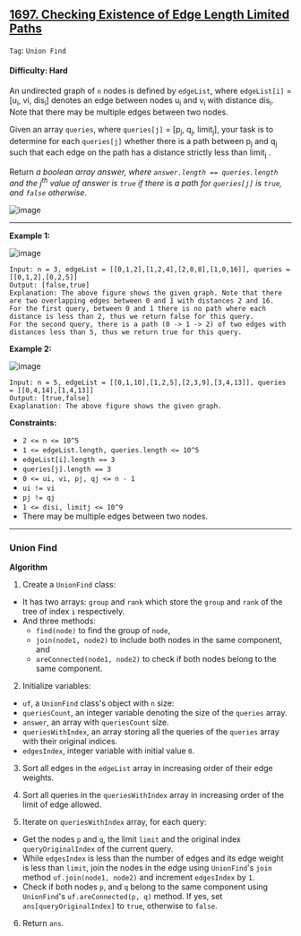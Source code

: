 ## [1697. Checking Existence of Edge Length Limited Paths](https://leetcode.com/problems/checking-existence-of-edge-length-limited-paths/)

```Tag```: ```Union Find```

#### Difficulty: Hard

An undirected graph of ```n``` nodes is defined by ```edgeList```, where ```edgeList[i]``` = [u<sub>i</sub>, v<su>i</sub>, dis<sub>i</sub>] denotes an edge between nodes u<sub>i</sub> and v<sub>i</sub> with distance dis<sub>i</sub>. Note that there may be multiple edges between two nodes.

Given an array ```queries```, where ```queries[j]``` = [p<sub>j</sub>, q<sub>j</sub>, limit<sub>j</sub>], your task is to determine for each ```queries[j]``` whether there is a path between p<sub>j</sub> and q<sub>j</sub> such that each edge on the path has a distance strictly less than limit<sub>j</sub> .

Return _a boolean array answer, where ```answer.length == queries.length``` and the j<sup>th</sup> value of answer is ```true``` if there is a path for ```queries[j]``` is ```true```, and ```false``` otherwise_.

![image](https://user-images.githubusercontent.com/35042430/235581334-1640db86-f60f-4836-a36d-a6b5179dba83.png)

---

__Example 1:__

![image](https://assets.leetcode.com/uploads/2020/12/08/h.png)
```
Input: n = 3, edgeList = [[0,1,2],[1,2,4],[2,0,8],[1,0,16]], queries = [[0,1,2],[0,2,5]]
Output: [false,true]
Explanation: The above figure shows the given graph. Note that there are two overlapping edges between 0 and 1 with distances 2 and 16.
For the first query, between 0 and 1 there is no path where each distance is less than 2, thus we return false for this query.
For the second query, there is a path (0 -> 1 -> 2) of two edges with distances less than 5, thus we return true for this query.
```

__Example 2:__

![image](https://assets.leetcode.com/uploads/2020/12/08/q.png)
```
Input: n = 5, edgeList = [[0,1,10],[1,2,5],[2,3,9],[3,4,13]], queries = [[0,4,14],[1,4,13]]
Output: [true,false]
Exaplanation: The above figure shows the given graph.
```

__Constraints:__

- ```2 <= n <= 10^5```
- ```1 <= edgeList.length, queries.length <= 10^5```
- ```edgeList[i].length == 3```
- ```queries[j].length == 3```
- ```0 <= ui, vi, pj, qj <= n - 1```
- ```ui != vi```
- ```pj != qj```
- ```1 <= disi, limitj <= 10^9```
- There may be multiple edges between two nodes.

---

### Union Find

__Algorithm__

1. Create a ```UnionFind``` class:

- It has two arrays: ```group``` and ```rank``` which store the ```group``` and ```rank``` of the tree of index ```i``` respectively.
- And three methods:
  - ```find(node)``` to find the group of ```node```,
  - ```join(node1, node2)``` to include both nodes in the same component, and
  - ```areConnected(node1, node2)``` to check if both nodes belong to the same component.

2. Initialize variables:

- ```uf```, a ```UnionFind``` class's object with ```n``` size:
- ```queriesCount```, an integer variable denoting the size of the ```queries``` array.
- ```answer```, an array with ```queriesCount``` size.
- ```queriesWithIndex```, an array storing all the queries of the ```queries``` array with their original indices.
- ```edgesIndex```, integer variable with initial value ```0```.

3. Sort all edges in the ```edgeList``` array in increasing order of their edge weights.

4. Sort all queries in the ```queriesWithIndex``` array in increasing order of the limit of edge allowed.

5. Iterate on ```queriesWithIndex``` array, for each query:

- Get the nodes ```p``` and ```q```, the limit ```limit``` and the original index ```queryOriginalIndex``` of the current query.
- While ```edgesIndex``` is less than the number of edges and its edge weight is less than ```limit```, join the nodes in the edge using ```UnionFind```'s ```join``` method ```uf.join(node1, node2)``` and increment ```edgesIndex``` by ```1```.
- Check if both nodes ```p```, and ```q``` belong to the same component using ```UnionFind```'s ```uf.areConnected(p, q)``` method. If yes, set ```ans[queryOriginalIndex]``` to ```true```, otherwise to ```false```.

6. Return ```ans```.
